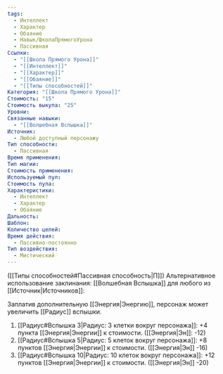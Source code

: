 ```yaml
---
tags:
  - Интеллект
  - Характер
  - Обаяние
  - Навык/ШколаПрямогоУрона
  - Пассивная
Ссылки:
  - "[[Школа Прямого Урона]]"
  - "[[Интеллект]]"
  - "[[Характер]]"
  - "[[Обаяние]]"
  - "[[Типы способностей]]"
Категория: "[[Школа Прямого Урона]]"
Стоимость: "15"
Стоимость выкупа: "25"
Уровни: 
Связанные навыки:
  - "[[Волшебная Вспышка]]"
Источник:
  - Любой доступный персонажу
Тип способности:
  - Пассивная
Время применения: 
Тип магии: 
Стоимость применения: 
Используемый пул: 
Стоимость пула: 
Характеристики:
  - Интеллект
  - Характер
  - Обаяние
Дальность: 
Шаблон: 
Количество целей: 
Время действия:
  - Пассивно-постоянно
Тип воздействия:
  - Мистический
---
```

([[Типы способностей#Пассивная способность|П]]) Альтернативное использование заклинания: [[Волшебная Вспышка]] для любого из [[Источник|Источников]]:

Заплатив дополнительную [[Энергия|Энергию]], персонаж может увеличить [[Радиус]] вспышки. 

1. [[Радиус#Вспышка 3|Радиус: 3 клетки вокруг персонажа]]: +4 пункта [[Энергия|Энергии]] к стоимости. ([[Энергия|Эн]]: -12)
2. [[Радиус#Вспышка 5|Радиус: 5 клеток вокруг персонажа]]: +8 пунктов [[Энергия|Энергии]] к стоимости. ([[Энергия|Эн]] -16)
3. [[Радиус#Вспышка 10|Радиус: 10 клеток вокруг персонажа]]: +12 пунктов [[Энергия|Энергии]] к стоимости. ([[Энергия|Эн]] -20)
